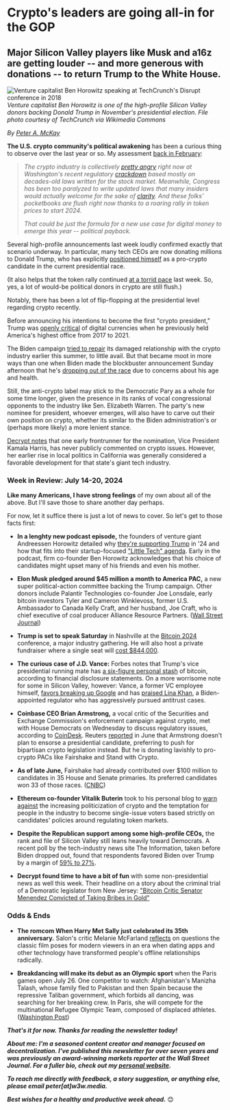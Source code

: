 # Crypto's leaders are going all-in for the GOP
## Major Silicon Valley players like Musk and a16z are getting louder -- and more generous with donations -- to return Trump to the White House.

![Venture capitalist Ben Horowitz speaking at TechCrunch's Disrupt conference in 2018](https://upload.wikimedia.org/wikipedia/commons/9/92/TechCrunch_Disrupt_San_Francisco_2018_-_day_2_%2842713740520%29.jpg)
*Venture capitalist Ben Horowitz is one of the high-profile Silicon Valley donors backing Donald Trump in November's presidential election. File photo courtesy of TechCrunch via Wikimedia Commons*

_By_ [_Peter A. McKay_](https://pmckay.com)

**The U.S. crypto community's political awakening** has been a curious thing to observe over the last year or so. My assessment [back in February](https://mailchi.mp/d0b01c57402c/web3-weekly-20342776):

<blockquote><em><p>The crypto industry is collectively <a href="https://www.coinbase.com/blog/just-the-facts-a-regulation-by-enforcement-only-approach-is-hurting-american">pretty angry</a> right now at Washington's recent regulatory <a href="https://www.cnn.com/2023/11/22/business/takeaways-binance-crypto-crackdown/index.html">crackdown</a> based mostly on decades-old laws written for the stock market. Meanwhile, Congress has been too paralyzed to write updated laws that many insiders would actually welcome for the sake of <a href="https://www.coindesk.com/consensus-magazine/2023/10/09/crypto-risks-another-sam-bankman-fried-if-us-doesnt-provide-clear-regulation/">clarity</a>. And these folks' pocketbooks are flush right now thanks to a roaring rally in token prices to start 2024.</p>

<p>That could be just the formula for a new use case for digital money to emerge this year -- political payback.</p></em></blockquote>

Several high-profile announcements last week loudly confirmed exactly that scenario underway. In particular, many tech CEOs are now donating millions to Donald Trump, who has explicitly [positioned himself](https://www.independent.co.uk/tech/trump-bitcoin-crypto-president-jd-vance-b2582235.html) as a pro-crypto candidate in the current presidential race.

(It also helps that the token rally continued [at a torrid pace](https://www.msn.com/en-us/money/news/bitcoin-posts-15-weekly-gain-amid-broader-crypto-rally-cnbc-crypto-world/vi-BB1qimKu) last week. So, yes, a lot of would-be political donors in crypto are still flush.)

Notably, there has been a lot of flip-flopping at the presidential level regarding crypto recently.

Before announcing his intentions to become the first "crypto president," Trump was [openly critical](https://finance.yahoo.com/news/trump-i-am-not-a-fan-of-bitcoin-and-other-cryptocurrencies-105950093.html) of digital currencies when he previously held America's highest office from 2017 to 2021.

The Biden campaign [tried to repair](https://www.theblock.co/post/297504/biden-campaign-shifts-crypto-stance-engages-crypto-industry-presidential-elections-2024) its damaged relationship with the crypto industry earlier this summer, to little avail. But that became moot in more ways than one when Biden made the blockbuster announcement Sunday afternoon that he's [dropping out of the race](https://apnews.com/article/biden-drops-out-2024-election-ddffde72838370032bdcff946cfc2ce6) due to concerns about his age and health.

Still, the anti-crypto label may stick to the Democratic Pary as a whole for some time longer, given the presence in its ranks of vocal congressional opponents to the industry like Sen. Elizabeth Warren. The party's new nominee for president, whoever emerges, will also have to carve out their own position on crypto, whether its similar to the Biden administration's or (perhaps more likely) a more lenient stance.  

[Decrypt notes](https://decrypt.co/240692/kamala-crypto-biden-replacements-crypto) that one early frontrunner for the nomination, Vice President Kamala Harris, has never publicly commented on crypto issues. However, her earlier rise in local politics in California was generally considered a favorable development for that state's giant tech industry.

### Week in Review: July 14-20, 2024

**Like many Americans, I have strong feelings** of my own about all of the above. But I'll save those to share another day perhaps.

For now, let it suffice there is just a lot of news to cover. So let's get to those facts first:

- **In a lenghty new podcast episode,** the founders of venture giant Andreessen Horowitz detailed why [they're supporting Trump](https://youtu.be/n_sNclEgQZQ?si=WSCczluJ6u8pzi9i) in '24 and how that fits into their startup-focused ["Little Tech" agenda](https://a16z.com/the-little-tech-agenda/). Early in the podcast, firm co-founder Ben Horowitz acknowledges that his choice of candidates might upset many of his friends and even his mother.

- **Elon Musk pledged around $45 million a month to America PAC,** a new super political-action committee backing the Trump campaign. Other donors include Palantir Technologies co-founder Joe Lonsdale, early bitcoin investors Tyler and Cameron Winklevoss, former U.S. Ambassador to Canada Kelly Craft, and her husband, Joe Craft, who is chief executive of coal producer Alliance Resource Partners. ([Wall Street Journal](https://www.msn.com/en-us/money/companies/elon-musk-has-said-he-is-committing-around-45-million-a-month-to-a-new-pro-trump-super-pac/ar-BB1q2ERV))

- **Trump is set to speak Saturday** in Nashville at the [Bitcoin 2024](https://b.tc/conference/2024) conference, a major industry gathering. He will also host a private fundraiser where a single seat will [cost $844,000](https://decrypt.co/240607/trump-bitcoin-conference-roundtable-seats-are-going-for-844600).

- **The curious case of J.D. Vance:** Forbes notes that Trump's vice presidential running mate has [a six-figure personal stash](https://www.forbes.com/sites/leokamin/2024/07/20/two-crypto-billionaires-are-among-jd-vances-biggest-donors/) of bitcoin, according to financial disclosure statements. On a more worrisome note for some in Silicon Valley, however: Vance, a former VC employee himself, [favors breaking up Google](https://www.theverge.com/24199314/jd-vance-donald-trump-vp-antitrust-big-tech-ftc-lina-khan-elizabeth-warren-google) and has [praised Lina Khan](https://thehill.com/policy/technology/4491363-vance-biden-ftc-chief-is-doing-a-pretty-good-job/), a Biden-appointed regulator who has aggressively pursued antitrust cases.

- **Coinbase CEO Brian Armstrong,** a vocal critic of the Securities and Exchange Commission's enforcement campaign against crypto, met with House Democrats on Wednesday to discuss regulatory issues, according to [CoinDesk](https://www.coindesk.com/policy/2023/07/18/coinbase-ceo-brian-armstrong-to-meet-house-democrats-about-crypto-legislation-bloomberg/). Reuters [reported](https://www.reuters.com/technology/us-crypto-advocacy-group-tops-1-million-members-after-biden-veto-2024-06-06/) in June that Armstrong doesn't plan to ensorse a presidential candidate, preferring to push for bipartisan crypto legislation instead. But he is donating lavishly to pro-crypto PACs like Fairshake and Stand with Crypto.

- **As of late June,** Fairshake had already contributed over $100 million to candidates in 35 House and Senate primaries. Its preferred candidates won 33 of those races. ([CNBC](https://www.cnbc.com/2024/06/26/crypto-pac-house-senate-elections.html))

- **Ethereum co-founder Vitalik Buterin** took to his personal blog to [warn against](https://vitalik.eth.limo/general/2024/07/17/procrypto.html) the increasing politicization of crypto and the temptation for people in the industry to become single-issue voters based strictly on candidates' policies around regulating token markets.

- **Despite the Republican support among some high-profile CEOs,** the rank and file of Silicon Valley still leans heavily toward Democrats. A recent poll by the tech-industry news site The Information, taken before Biden dropped out, found that respondents favored Biden over Trump by a margin of [59% to 27%](https://www.theinformation.com/articles/biden-favored-by-the-information-readers-despite-investor-support-for-trump).

- **Decrypt found time to have a bit of fun** with some non-presidential news as well this week. Their headline on a story about the criminal trial of a Demoratic legislator from New Jersey: ["Bitcoin Critic Senator Menendez Convicted of Taking Bribes in Gold"](https://decrypt.co/240087/bitcoin-critic-senator-menendez-convicted-of-taking-bribes-in-gold)

### Odds & Ends

- **The romcom When Harry Met Sally just celebrated its 35th anniversary.** Salon's critic Melanie McFarland [reflects](https://www.salon.com/2024/07/14/when-harry-met-sally-relationships-intimacy/) on questions the classic film poses for modern viewers in an era when dating apps and other technology have transformed people's offline relationships radically.

- **Breakdancing will make its debut as an Olympic sport** when the Paris games open July 26. One competitor to watch: Afghanistan's Manizha Talash, whose family fled to Pakistan and then Spain because the repressive Taliban government, which forbids all dancing, was searching for her breaking crew. In Paris, she will compete for the multinational Refugee Olympic Team, composed of displaced athletes. ([Washington Post](https://www.washingtonpost.com/sports/olympics/2024/07/03/manizha-talash-afghanistan-breakdancer-paris-olympics/))

_**That's it for now. Thanks for reading the newsletter today!**_

<!-- Add in CTA for subscriptions or donations. -->

_**About me: I'm a seasoned content creator and manager focused on decentralization. I've published this newsletter for over seven years and was previously an award-winning markets reporter at the Wall Street Journal. For a fuller bio, check out my [personal website](https://pmckay.com/).**_  <!-- Add bio, editorial policy, and links via w3w site later. -->

_**To reach me directly with feedback, a story suggestion, or anything else, please email peter[at]w3w.media.**_

_**Best wishes for a healthy and productive week ahead.**_ 😊
